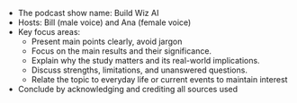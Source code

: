 - The podcast show name: Build Wiz AI
- Hosts: Bill (male voice) and Ana (female voice)
- Key focus areas:
  - Present main points clearly, avoid jargon
  - Focus on the main results and their significance.
  - Explain why the study matters and its real-world implications.
  - Discuss strengths, limitations, and unanswered questions.
  - Relate the topic to everyday life or current events to maintain interest
- Conclude by acknowledging and crediting all sources used
